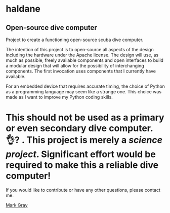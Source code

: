 # haldane
## Open-source dive computer

Project to create a functioning open-source scuba dive computer. 

The intention of this project is to open-source all aspects of the design including the hardware under the Apache license. The design will use, as much as possible, freely available components and open interfaces to build a modular design that will allow for the possibility of interchanging components. The first invocation uses components that I currently have available.

For an embedded device that requires accurate timing, the choice of Python as a programming language may seem like a strange one. This choice was made as I want to improve my Python coding skills.

# This should not be used as a primary or even secondary dive computer. :ok_hand:? . This project is merely a *science project*. Significant effort would be required to make this a reliable dive computer!
 
If you would like to contribute or have any other questions, please contact me.

[Mark Gray](https://haldaneblog.wordpress.com/)

